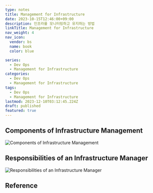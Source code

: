 ```yaml
---
type: notes
title: Management for Infrastructure
date: 2023-10-15T12:46:00+09:00
description: 인프라를 모니터링하고 유지하는 방법
linkTitle: Management for Infrastructure
nav_weight: 4
nav_icon:
  vendor: bs
  name: book
  color: blue

series:
  - Dev Ops
  - Management for Infrastructure
categories:
  - Dev Ops
  - Management for Infrastructure
tags:
  - Dev Ops
  - Management for Infrastructure
lastmod: 2023-12-10T03:12:45.224Z
draft: published
featured: true
---
```


## Components of Infrastructure Management

![Components of Infrastructure Management](/content/dev-ops/3-components-of-infrastructure-management.png?width=512px#center "https://zapier.com/blog/infrastructure-management/")

## Responsibilities of an Infrastructure Manager

![Responsibilities of an Infrastructure Manager](/content/dev-ops/responsibilities-of-an-infrastructure-manager.png?width=512px#center "https://zapier.com/blog/infrastructure-management/")

## Reference
